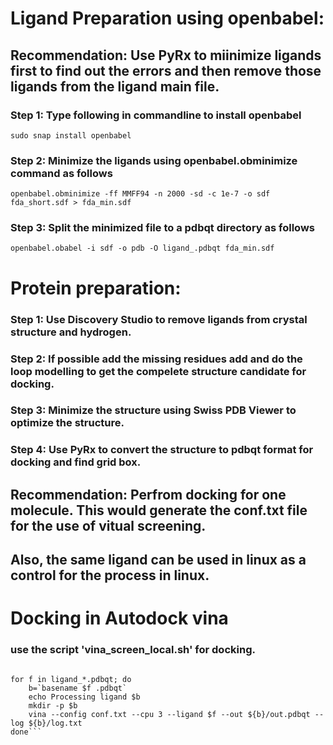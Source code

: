 # Ligand Preparation using openbabel:

## Recommendation: Use PyRx to miinimize ligands first to find out the errors and then remove those ligands from the ligand main file.


### Step 1: Type following  in commandline to install openbabel

```sudo snap install openbabel```

### Step 2: Minimize the ligands using openbabel.obminimize command as follows

```openbabel.obminimize -ff MMFF94 -n 2000 -sd -c 1e-7 -o sdf fda_short.sdf > fda_min.sdf```


### Step 3: Split the minimized file to a pdbqt directory as follows


``` openbabel.obabel -i sdf -o pdb -O ligand_.pdbqt fda_min.sdf ```


# Protein preparation:

### Step 1: Use Discovery Studio to remove ligands from crystal structure and hydrogen.
### Step 2: If possible add the missing residues add and do the loop modelling to get the compelete structure candidate for docking.
### Step 3: Minimize the structure using Swiss PDB Viewer to optimize the structure.
### Step 4: Use PyRx to convert the structure to pdbqt format for docking and find grid box. 

## Recommendation: Perfrom docking for one molecule. This would generate the conf.txt file for the use of vitual screening.
## Also, the same ligand can be used in linux as a control for the process in linux.



# Docking in Autodock vina

### use the script 'vina_screen_local.sh' for docking. 

```#! /bin/bash

for f in ligand_*.pdbqt; do
    b=`basename $f .pdbqt`
    echo Processing ligand $b
    mkdir -p $b
    vina --config conf.txt --cpu 3 --ligand $f --out ${b}/out.pdbqt --log ${b}/log.txt
done```


